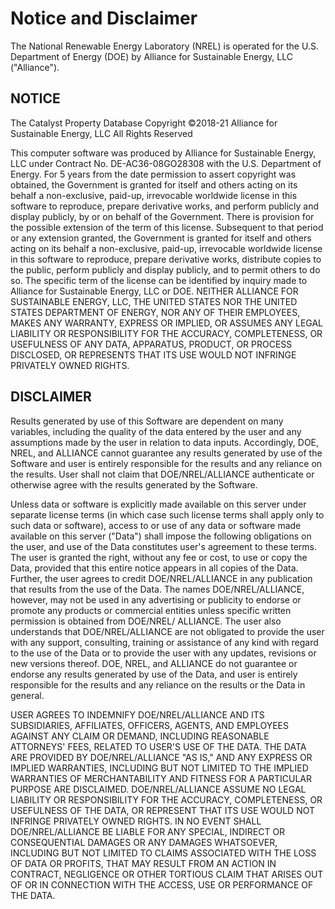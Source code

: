# Notice and Disclaimer

The National Renewable Energy Laboratory (NREL) is operated for the U.S. Department of Energy (DOE) by Alliance for Sustainable Energy, LLC ("Alliance").

## NOTICE <!-- {docsify-ignore} -->

The Catalyst Property Database Copyright &copy;2018-21 Alliance for Sustainable Energy, LLC All Rights Reserved

This computer software was produced by Alliance for Sustainable Energy, LLC under Contract No. DE-AC36-08GO28308 with the U.S. Department of Energy. For 5 years from the date permission to assert copyright was obtained, the Government is granted for itself and others acting on its behalf a non-exclusive, paid-up, irrevocable worldwide license in this software to reproduce, prepare derivative works, and perform publicly and display publicly, by or on behalf of the Government. There is provision for the possible extension of the term of this license. Subsequent to that period or any extension granted, the Government is granted for itself and others acting on its behalf a non-exclusive, paid-up, irrevocable worldwide license in this software to reproduce, prepare derivative works, distribute copies to the public, perform publicly and display publicly, and to permit others to do so. The specific term of the license can be identified by inquiry made to Alliance for Sustainable Energy, LLC or DOE. NEITHER ALLIANCE FOR SUSTAINABLE ENERGY, LLC, THE UNITED STATES NOR THE UNITED STATES DEPARTMENT OF ENERGY, NOR ANY OF THEIR EMPLOYEES, MAKES ANY WARRANTY, EXPRESS OR IMPLIED, OR ASSUMES ANY LEGAL LIABILITY OR RESPONSIBILITY FOR THE ACCURACY, COMPLETENESS, OR USEFULNESS OF ANY DATA, APPARATUS, PRODUCT, OR PROCESS DISCLOSED, OR REPRESENTS THAT ITS USE WOULD NOT INFRINGE PRIVATELY OWNED RIGHTS.

## DISCLAIMER <!-- {docsify-ignore} -->

Results generated by use of this Software are dependent on many variables, including the quality of the data entered by the user and any assumptions made by the user in relation to data inputs.  Accordingly, DOE, NREL, and ALLIANCE cannot guarantee any results generated by use of the Software and user is entirely responsible for the results and any reliance on the results.  User shall not claim that DOE/NREL/ALLIANCE authenticate or otherwise agree with the results generated by the Software.

Unless data or software is explicitly made available on this server under separate license terms (in which case such license terms shall apply only to such data or software), access to or use of any data or software made available on this server ("Data") shall impose the following obligations on the user, and use of the Data constitutes user's agreement to these terms. The user is granted the right, without any fee or cost, to use or copy the Data, provided that this entire notice appears in all copies of the Data. Further, the user agrees to credit DOE/NREL/ALLIANCE in any publication that results from the use of the Data. The names DOE/NREL/ALLIANCE, however, may not be used in any advertising or publicity to endorse or promote any products or commercial entities unless specific written permission is obtained from DOE/NREL/ ALLIANCE. The user also understands that DOE/NREL/ALLIANCE are not obligated to provide the user with any support, consulting, training or assistance of any kind with regard to the use of the Data or to provide the user with any updates, revisions or new versions thereof. DOE, NREL, and ALLIANCE do not guarantee or endorse any results generated by use of the Data, and user is entirely responsible for the results and any reliance on the results or the Data in general. 
    
USER AGREES TO INDEMNIFY DOE/NREL/ALLIANCE AND ITS SUBSIDIARIES, AFFILIATES, OFFICERS, AGENTS, AND EMPLOYEES AGAINST ANY CLAIM OR DEMAND, INCLUDING REASONABLE ATTORNEYS' FEES, RELATED TO USER'S USE OF THE DATA. THE DATA ARE PROVIDED BY DOE/NREL/ALLIANCE "AS IS," AND ANY EXPRESS OR IMPLIED WARRANTIES, INCLUDING BUT NOT LIMITED TO THE IMPLIED WARRANTIES OF MERCHANTABILITY AND FITNESS FOR A PARTICULAR PURPOSE ARE DISCLAIMED. DOE/NREL/ALLIANCE ASSUME NO LEGAL LIABILITY OR RESPONSIBILITY FOR THE ACCURACY, COMPLETENESS, OR USEFULNESS OF THE DATA, OR REPRESENT THAT ITS USE WOULD NOT INFRINGE PRIVATELY OWNED RIGHTS. IN NO EVENT SHALL DOE/NREL/ALLIANCE BE LIABLE FOR ANY SPECIAL, INDIRECT OR CONSEQUENTIAL DAMAGES OR ANY DAMAGES WHATSOEVER, INCLUDING BUT NOT LIMITED TO CLAIMS ASSOCIATED WITH THE LOSS OF DATA OR PROFITS, THAT MAY RESULT FROM AN ACTION IN CONTRACT, NEGLIGENCE OR OTHER TORTIOUS CLAIM THAT ARISES OUT OF OR IN CONNECTION WITH THE ACCESS, USE OR PERFORMANCE OF THE DATA.
